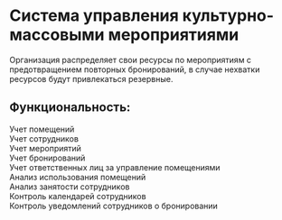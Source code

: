 <h1>Система управления культурно-массовыми мероприятиями</h1>
Организация распределяет свои ресурсы по мероприятиям c предотвращением повторных бронирований, в случае нехватки ресурсов будут привлекаться резервные.
<h2>Функциональность:</h2>
Учет помещений <br />
Учет сотрудников <br />
Учет мероприятий <br />
Учет бронирований <br />
Учет ответственных лиц за управление помещениями <br />
Анализ использования помещений <br />
Анализ занятости сотрудников <br />
Контроль календарей сотрудников <br />
Контроль уведомлений сотрудников о бронировании <br />
